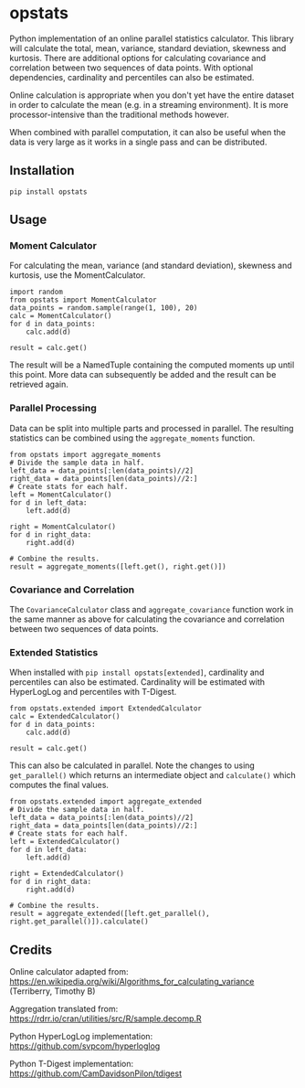# opstats

Python implementation of an online parallel statistics calculator. This library will calculate the total, mean, variance, standard deviation, skewness and kurtosis. There are additional options for calculating covariance and correlation between two sequences of data points. With optional dependencies, cardinality and percentiles can also be estimated.

Online calculation is appropriate when you don't yet have the entire dataset in order to calculate the mean (e.g. in a streaming environment). It is more processor-intensive than the traditional methods however.

When combined with parallel computation, it can also be useful when the data is very large as it works in a single pass and can be distributed.

## Installation

`pip install opstats`

## Usage

### Moment Calculator

For calculating the mean, variance (and standard deviation), skewness and kurtosis, use the MomentCalculator.

```
import random
from opstats import MomentCalculator
data_points = random.sample(range(1, 100), 20)
calc = MomentCalculator()
for d in data_points:
    calc.add(d)

result = calc.get()
```

The result will be a NamedTuple containing the computed moments up until this point. More data can subsequently be added and the result can be retrieved again.

### Parallel Processing

Data can be split into multiple parts and processed in parallel. The resulting statistics can be combined using the `aggregate_moments` function.

```
from opstats import aggregate_moments
# Divide the sample data in half.
left_data = data_points[:len(data_points)//2]
right_data = data_points[len(data_points)//2:]
# Create stats for each half. 
left = MomentCalculator()
for d in left_data:
    left.add(d)

right = MomentCalculator()
for d in right_data:
    right.add(d)

# Combine the results.
result = aggregate_moments([left.get(), right.get()])
```

### Covariance and Correlation

The `CovarianceCalculator` class and `aggregate_covariance` function work in the same manner as above for calculating the covariance and correlation between two sequences of data points.

### Extended Statistics

When installed with `pip install opstats[extended]`, cardinality and percentiles can also be estimated. Cardinality will be estimated with HyperLogLog and percentiles with T-Digest.

```
from opstats.extended import ExtendedCalculator
calc = ExtendedCalculator()
for d in data_points:
    calc.add(d)

result = calc.get()
```

This can also be calculated in parallel. Note the changes to using `get_parallel()` which returns an intermediate object and `calculate()` which computes the final values.

```
from opstats.extended import aggregate_extended
# Divide the sample data in half.
left_data = data_points[:len(data_points)//2]
right_data = data_points[len(data_points)//2:]
# Create stats for each half. 
left = ExtendedCalculator()
for d in left_data:
    left.add(d)

right = ExtendedCalculator()
for d in right_data:
    right.add(d)

# Combine the results.
result = aggregate_extended([left.get_parallel(), right.get_parallel()]).calculate()
```

## Credits

Online calculator adapted from:
https://en.wikipedia.org/wiki/Algorithms_for_calculating_variance
(Terriberry, Timothy B)

Aggregation translated from:
https://rdrr.io/cran/utilities/src/R/sample.decomp.R

Python HyperLogLog implementation:
https://github.com/svpcom/hyperloglog

Python T-Digest implementation:
https://github.com/CamDavidsonPilon/tdigest
